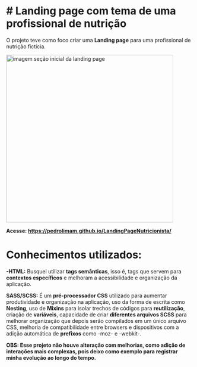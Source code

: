 # # Landing page com tema de uma profissional de nutrição

O projeto teve como foco criar uma <strong>Landing page</strong> para uma profissional de nutrição fictícia.


<img width="450px" heigth="500px" src="https://user-images.githubusercontent.com/98844522/180227429-04425456-b555-4e73-aece-f6f6e04c3d97.png" alt="imagem seção inicial da landing page">

<strong>Acesse: https://pedrolimam.github.io/LandingPageNutricionista/</strong>

# <strong>Conhecimentos utilizados:</strong>

<strong>-HTML:</strong> Busquei utilizar <strong>tags semânticas</strong>, isso é, tags que servem para <strong>contextos específicos</strong> e melhoram a acessibilidade e organização da aplicação.

<strong>SASS/SCSS:</strong> É um <strong>pré-processador CSS</strong> utilizado para aumentar produtividade e organização na aplicação, uso da forma de escrita como <strong>Nesting</strong>, uso de <strong>Mixins</strong> para isolar trechos de códigos para <strong>reutilização</strong>, criação de <strong>variáveis</strong>, capacidade de criar <strong>diferentes arquivos SCSS</strong> para melhorar organização que depois serão compilados em um único arquivo CSS, melhoria de <srong>compatibilidade entre browsers</strong> e dispositivos com a adição automática de <strong>prefixos</strong> como -moz- e -webkit-.



<strong>OBS: Esse projeto não houve alteração com melhorias, como adição de interações mais complexas, pois deixo como exemplo para registrar minha evolução ao longo do tempo.</strong>
